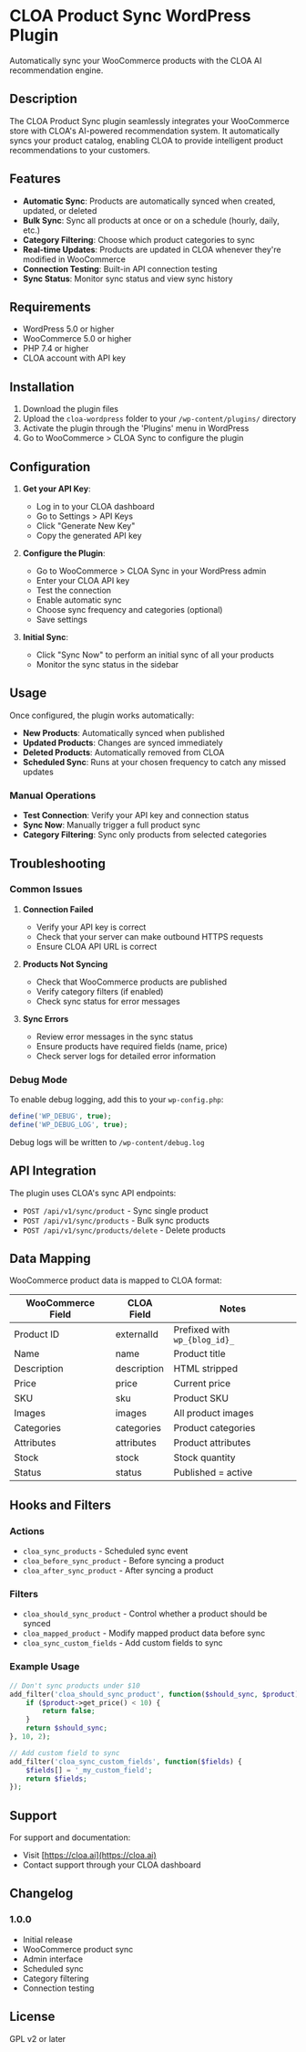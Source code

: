 # CLOA Product Sync WordPress Plugin

Automatically sync your WooCommerce products with the CLOA AI recommendation engine.

## Description

The CLOA Product Sync plugin seamlessly integrates your WooCommerce store with CLOA's AI-powered recommendation system. It automatically syncs your product catalog, enabling CLOA to provide intelligent product recommendations to your customers.

## Features

- **Automatic Sync**: Products are automatically synced when created, updated, or deleted
- **Bulk Sync**: Sync all products at once or on a schedule (hourly, daily, etc.)
- **Category Filtering**: Choose which product categories to sync
- **Real-time Updates**: Products are updated in CLOA whenever they're modified in WooCommerce
- **Connection Testing**: Built-in API connection testing
- **Sync Status**: Monitor sync status and view sync history

## Requirements

- WordPress 5.0 or higher
- WooCommerce 5.0 or higher
- PHP 7.4 or higher
- CLOA account with API key

## Installation

1. Download the plugin files
2. Upload the `cloa-wordpress` folder to your `/wp-content/plugins/` directory
3. Activate the plugin through the 'Plugins' menu in WordPress
4. Go to WooCommerce > CLOA Sync to configure the plugin

## Configuration

1. **Get your API Key**:
   - Log in to your CLOA dashboard
   - Go to Settings > API Keys
   - Click "Generate New Key"
   - Copy the generated API key

2. **Configure the Plugin**:
   - Go to WooCommerce > CLOA Sync in your WordPress admin
   - Enter your CLOA API key
   - Test the connection
   - Enable automatic sync
   - Choose sync frequency and categories (optional)
   - Save settings

3. **Initial Sync**:
   - Click "Sync Now" to perform an initial sync of all your products
   - Monitor the sync status in the sidebar

## Usage

Once configured, the plugin works automatically:

- **New Products**: Automatically synced when published
- **Updated Products**: Changes are synced immediately
- **Deleted Products**: Automatically removed from CLOA
- **Scheduled Sync**: Runs at your chosen frequency to catch any missed updates

### Manual Operations

- **Test Connection**: Verify your API key and connection status
- **Sync Now**: Manually trigger a full product sync
- **Category Filtering**: Sync only products from selected categories

## Troubleshooting

### Common Issues

1. **Connection Failed**
   - Verify your API key is correct
   - Check that your server can make outbound HTTPS requests
   - Ensure CLOA API URL is correct

2. **Products Not Syncing**
   - Check that WooCommerce products are published
   - Verify category filters (if enabled)
   - Check sync status for error messages

3. **Sync Errors**
   - Review error messages in the sync status
   - Ensure products have required fields (name, price)
   - Check server logs for detailed error information

### Debug Mode

To enable debug logging, add this to your `wp-config.php`:

```php
define('WP_DEBUG', true);
define('WP_DEBUG_LOG', true);
```

Debug logs will be written to `/wp-content/debug.log`

## API Integration

The plugin uses CLOA's sync API endpoints:

- `POST /api/v1/sync/product` - Sync single product
- `POST /api/v1/sync/products` - Bulk sync products
- `POST /api/v1/sync/products/delete` - Delete products

## Data Mapping

WooCommerce product data is mapped to CLOA format:

| WooCommerce Field | CLOA Field | Notes |
|------------------|------------|-------|
| Product ID | externalId | Prefixed with `wp_{blog_id}_` |
| Name | name | Product title |
| Description | description | HTML stripped |
| Price | price | Current price |
| SKU | sku | Product SKU |
| Images | images | All product images |
| Categories | categories | Product categories |
| Attributes | attributes | Product attributes |
| Stock | stock | Stock quantity |
| Status | status | Published = active |

## Hooks and Filters

### Actions

- `cloa_sync_products` - Scheduled sync event
- `cloa_before_sync_product` - Before syncing a product
- `cloa_after_sync_product` - After syncing a product

### Filters

- `cloa_should_sync_product` - Control whether a product should be synced
- `cloa_mapped_product` - Modify mapped product data before sync
- `cloa_sync_custom_fields` - Add custom fields to sync

### Example Usage

```php
// Don't sync products under $10
add_filter('cloa_should_sync_product', function($should_sync, $product) {
    if ($product->get_price() < 10) {
        return false;
    }
    return $should_sync;
}, 10, 2);

// Add custom field to sync
add_filter('cloa_sync_custom_fields', function($fields) {
    $fields[] = '_my_custom_field';
    return $fields;
});
```

## Support

For support and documentation:
- Visit [https://cloa.ai](https://cloa.ai)
- Contact support through your CLOA dashboard

## Changelog

### 1.0.0
- Initial release
- WooCommerce product sync
- Admin interface
- Scheduled sync
- Category filtering
- Connection testing

## License

GPL v2 or later